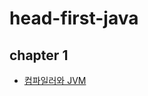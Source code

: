 # head-first-java
## chapter 1
* [컴파일러와 JVM](https://github.com/sirupe/head-first-java/blob/master/link/p52.md)
